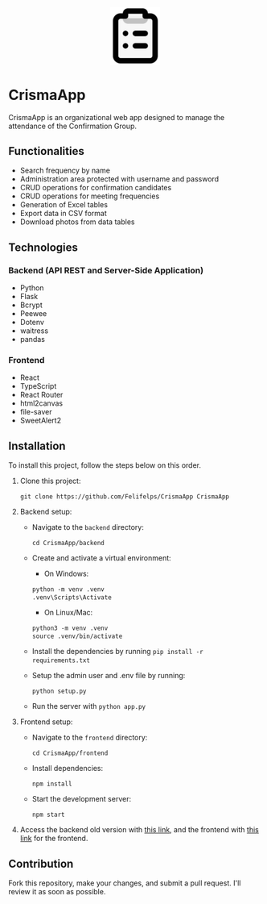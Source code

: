 <p align="center">
    <img src="/frontend/public/icon.png" width="100px">
</p>

# CrismaApp

CrismaApp is an organizational web app designed to manage the attendance of the Confirmation Group.

## Functionalities

- Search frequency by name
- Administration area protected with username and password
- CRUD operations for confirmation candidates
- CRUD operations for meeting frequencies
- Generation of Excel tables
- Export data in CSV format
- Download photos from data tables

## Technologies

### Backend (API REST and Server-Side Application)
- Python
- Flask
- Bcrypt
- Peewee
- Dotenv
- waitress
- pandas

### Frontend
- React
- TypeScript
- React Router
- html2canvas
- file-saver
- SweetAlert2

## Installation

To install this project, follow the steps below on this order.

1. Clone this project:

    ```shell
    git clone https://github.com/Felifelps/CrismaApp CrismaApp
    ```

2. Backend setup:

    - Navigate to the `backend` directory:

        ```shell
        cd CrismaApp/backend
        ```

    - Create and activate a virtual environment:

        - On Windows:
        ```shell
        python -m venv .venv
        .venv\Scripts\Activate
        ```

        - On Linux/Mac:
        ```shell
        python3 -m venv .venv
        source .venv/bin/activate
        ```

    - Install the dependencies by running `pip install -r requirements.txt`

    - Setup the admin user and .env file by running:

        ```shell
        python setup.py
        ```

    - Run the server with `python app.py`

3. Frontend setup:

    - Navigate to the `frontend` directory:

        ```shell
        cd CrismaApp/frontend
        ```

    - Install dependencies:

        ```shell
        npm install
        ```

    - Start the development server:

        ```shell
        npm start
        ```

4. Access the backend old version with [this link](http://localhost:5000), and the frontend with [this link](http://localhost:3000) for the frontend.

## Contribution

Fork this repository, make your changes, and submit a pull request. I'll review it as soon as possible.
